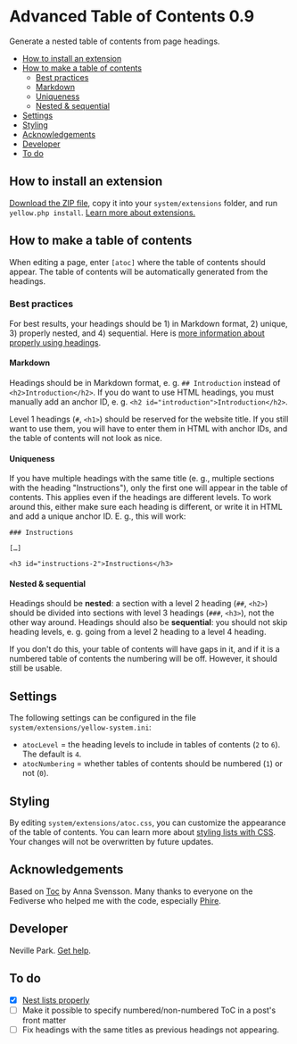 # Advanced Table of Contents 0.9

Generate a nested table of contents from page headings.

* [How to install an extension](#how-to-install-an-extension)
* [How to make a table of contents](#how-to-make-a-table-of-contents)
  * [Best practices](#best-practices)
   - [Markdown](#markdown)
   - [Uniqueness](#uniqueness)
   - [Nested & sequential](#nested-sequential)
* [Settings](#settings)
* [Styling](#styling)
* [Acknowledgements](#acknowledgements)
* [Developer](#developer)
* [To do](#to-do)

## How to install an extension

[Download the ZIP file](https://github.com/nevillepark/yellow-atoc/archive/main.zip), copy it into your `system/extensions` folder, and run `yellow.php install`. [Learn more about extensions.](https://github.com/annaesvensson/yellow-update)

## How to make a table of contents

When editing a page, enter `[atoc]` where the table of contents should appear. The table of contents will be automatically generated from the headings.

### Best practices

For best results, your headings should be 1) in Markdown format, 2) unique, 3) properly nested, and 4) sequential. Here is [more information about properly using headings](https://www.a11yproject.com/posts/how-to-accessible-heading-structure/#best-practices-summarized). 

#### Markdown

Headings should be in Markdown format, e. g. `## Introduction` instead of `<h2>Introduction</h2>`. If you do want to use HTML headings, you must manually add an anchor ID, e. g. `<h2 id="introduction">Introduction</h2>`.

Level 1 headings (`#`, `<h1>`) should be reserved for the website title. If you still want to use them, you will have to enter them in HTML with anchor IDs, and the table of contents will not look as nice. 

#### Uniqueness

If you have multiple headings with the same title (e. g., multiple sections with the heading "Instructions"), only the first one will appear in the table of contents. This applies even if the headings are different levels. To work around this, either make sure each heading is different, or write it in HTML and add a unique anchor ID. E. g., this will work:

```
### Instructions 

[…]

<h3 id="instructions-2">Instructions</h3>
```

#### Nested & sequential

Headings should be **nested**: a section with a level 2 heading (`##`, `<h2>`) should be divided into sections with level 3 headings (`###`, `<h3>`), not the other way around. Headings should also be **sequential**: you should not skip heading levels, e. g. going from a level 2 heading to a level 4 heading. 

If you don't do this, your table of contents will have gaps in it, and if it is a numbered table of contents the numbering will be off. However, it should still be usable. 

## Settings

The following settings can be configured in the file `system/extensions/yellow-system.ini`:

- `atocLevel` = the heading levels to include in tables of contents (`2` to `6`). The default is `4`.  
- `atocNumbering` = whether tables of contents should be numbered (`1`) or not (`0`).

## Styling

By editing `system/extensions/atoc.css`, you can customize the appearance of the table of contents. You can learn more about [styling lists with CSS](https://developer.mozilla.org/en-US/docs/Learn/CSS/Styling_text/Styling_lists). Your changes will not be overwritten by future updates.

## Acknowledgements

Based on [Toc](https://github.com/annaesvensson/yellow-toc/) by Anna Svensson. Many thanks to everyone on the Fediverse who helped me with the code, especially [Phire](https://phire.place/@phire). 

## Developer

Neville Park. [Get help](https://datenstrom.se/yellow/help/).

## To do

- [x] [Nest lists properly](https://stackoverflow.com/questions/5899337/proper-way-to-make-html-nested-list)  
- [ ] Make it possible to specify numbered/non-numbered ToC in a post's front matter
- [ ] Fix headings with the same titles as previous headings not appearing.
